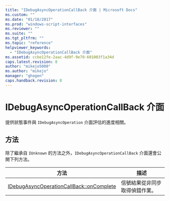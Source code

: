 ```yaml
---
title: "IDebugAsyncOperationCallBack 介面 | Microsoft Docs"
ms.custom: ""
ms.date: "01/18/2017"
ms.prod: "windows-script-interfaces"
ms.reviewer: ""
ms.suite: ""
ms.tgt_pltfrm: ""
ms.topic: "reference"
helpviewer_keywords: 
  - "IDebugAsyncOperationCallBack 介面"
ms.assetid: ccbe12fe-2aac-4d9f-9e70-601003f1a34d
caps.latest.revision: 8
author: "mikejo5000"
ms.author: "mikejo"
manager: "ghogen"
caps.handback.revision: 8
---
```

# IDebugAsyncOperationCallBack 介面
提供狀態事件與 `IDebugAsyncOperation` 介面評估的進度相關。  
  
## 方法  
 除了繼承自 `IUnknown` 的方法之外，`IDebugAsyncOperationCallBack` 介面還會公開下列方法。  
  
|方法|描述|  
|--------|--------|  
|[IDebugAsyncOperationCallBack::onComplete](../../winscript/reference/idebugasyncoperationcallback-oncomplete.md)|信號結果從非同步取得偵錯作業。|